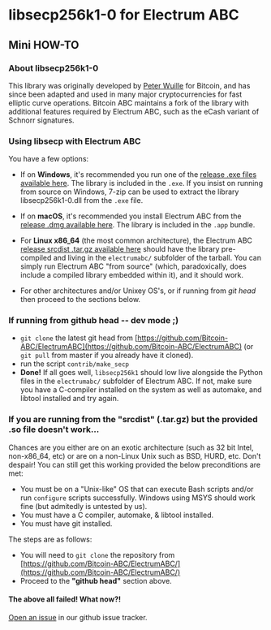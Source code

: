 # libsecp256k1-0 for Electrum ABC
## Mini HOW-TO

### About libsecp256k1-0

This library was originally developed by
[Peter Wuille](https://twitter.com/pwuille?lang=en) for Bitcoin, and has since
been adapted and used in many major cryptocurrencies for fast elliptic curve
operations.
Bitcoin ABC maintains a fork of the library with additional features
required by Electrum ABC, such as the eCash variant of Schnorr signatures.

### Using libsecp with Electrum ABC

You have a few options:

  - If on **Windows**, it's recommended you run one of the
    [release .exe files available here](https://github.com/Bitcoin-ABC/ElectrumABC/releases).
    The library is included in the `.exe`.
    If you insist on running from source on Windows, 7-zip can be used to extract the library
    libsecp256k1-0.dll from the `.exe` file.

  - If on **macOS**, it's recommended you install Electrum ABC from the
    [release .dmg available here](https://github.com/Bitcoin-ABC/ElectrumABC/releases).
    The library is included in the `.app` bundle.
  - For **Linux x86_64** (the most common architecture), the Electrum ABC
    [release srcdist .tar.gz available here](https://github.com/Bitcoin-ABC/ElectrumABC/releases)
    should have the library pre-compiled and living in the `electrumabc/`
    subfolder of the tarball. You can simply run Electrum ABC "from source"
    (which, paradoxically, does include a compiled library embedded within
    it), and it should work.
  - For other architectures and/or Unixey OS's, or if running from *git head*
    then proceed to the sections below.

### If running from github head -- dev mode ;)

   - `git clone` the latest git head from
     [https://github.com/Bitcoin-ABC/ElectrumABC](https://github.com/Bitcoin-ABC/ElectrumABC)
     (or `git pull` from master if you already  have it cloned).
   - run the script `contrib/make_secp`
   - **Done!** If all goes well, `libsecp256k1` should low live alongside the
     Python files in the `electrumabc/` subfolder of Electrum ABC.  If not,
     make sure you have a C-compiler installed on the system as well as automake,
     and libtool installed and try again.

### If you are running from the "srcdist" (.tar.gz) but the provided .so file doesn't work...

Chances are you either are on an exotic architecture (such as 32 bit Intel,
non-x86_64, etc) or are on a non-Linux Unix such as BSD, HURD, etc.
Don't despair! You can still get this working provided the below preconditions
are met:

- You must be on a "Unix-like" OS that can execute Bash scripts and/or run
  `configure` scripts successfully.  Windows using MSYS should work fine
  (but admitedly is untested by us).
- You must have a C compiler, automake, & libtool installed.
- You must have git installed.

The steps are as follows:

   - You will need to `git clone` the repository from
     [https://github.com/Bitcoin-ABC/ElectrumABC/](https://github.com/Bitcoin-ABC/ElectrumABC/)
   - Proceed to the **"github head"** section above.

#### The above all failed! What now?!

[Open an issue](https://github.com/Bitcoin-ABC/ElectrumABC/issues)
in our github issue tracker.
